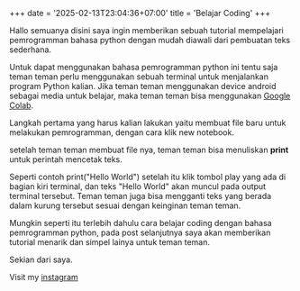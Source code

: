 +++
date = '2025-02-13T23:04:36+07:00'
title = 'Belajar Coding'
+++


Hallo semuanya disini saya ingin memberikan sebuah tutorial mempelajari pemrogramman
bahasa python dengan mudah diawali dari pembuatan teks sederhana.

Untuk dapat menggunakan bahasa pemrogramman python ini tentu saja teman teman perlu menggunakan sebuah terminal untuk menjalankan program Python kalian. Jika teman teman menggunakan device android sebagai media untuk belajar, maka teman teman bisa menggunakan [Google Colab](https://colab.research.google.com/).

Langkah pertama yang harus kalian lakukan yaitu membuat file baru untuk melakukan pemrogramman, dengan cara klik new notebook.

setelah teman teman membuat file nya, teman teman bisa menuliskan **print** untuk perintah mencetak teks.

Seperti contoh print("Hello World") setelah itu klik tombol play yang ada di bagian kiri terminal, dan teks "Hello World" akan muncul pada output terminal tersebut. Teman teman juga bisa mengganti teks yang berada dalam kurung tersebut sesuai dengan keinginan teman teman.

Mungkin seperti itu terlebih dahulu cara belajar coding dengan bahasa pemrogramman python, pada post selanjutnya saya akan memberikan tutorial menarik dan simpel lainya untuk teman teman.

Sekian dari saya.

Visit my [instagram](https://www.instagram.com/prdna.1tr/)